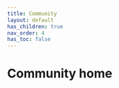 ```yaml
---
title: Community
layout: default
has_children: true
nav_order: 4
has_toc: false
---
```


# Community home
